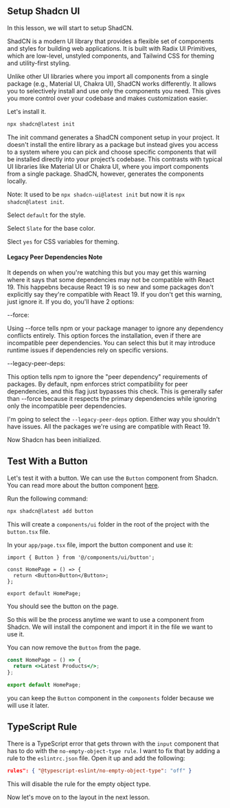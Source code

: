 ## Setup Shadcn UI

In this lesson, we will start to setup ShadCN.

ShadCN is a modern UI library that provides a flexible set of components and styles for building web applications. It is built with Radix UI Primitives, which are low-level, unstyled components, and Tailwind CSS for theming and utility-first styling.

Unlike other UI libraries where you import all components from a single package (e.g., Material UI, Chakra UI), ShadCN works differently. It allows you to selectively install and use only the components you need. This gives you more control over your codebase and makes customization easier.

Let's install it.

```bash
npx shadcn@latest init
```

The init command generates a ShadCN component setup in your project. It doesn't install the entire library as a package but instead gives you access to a system where you can pick and choose specific components that will be installed directly into your project’s codebase. This contrasts with typical UI libraries like Material UI or Chakra UI, where you import components from a single package. ShadCN, however, generates the components locally.

Note: It used to be `npx shadcn-ui@latest init` but now it is `npx shadcn@latest init`.

Select `default` for the style.

Select `Slate` for the base color.

Slect `yes` for CSS variables for theming.

#### Legacy Peer Dependencies Note

It depends on when you're watching this but you may get this warning where it says that some dependencies may not be compatible with React 19. This happebns because React 19 is so new and some packages don't explicitly say they're compatible with React 19. If you don't get this warning, just ignore it. If you do, you'll have 2 options:

--force:

Using --force tells npm or your package manager to ignore any dependency conflicts entirely. This option forces the installation, even if there are incompatible peer dependencies. You can select this but it may introduce runtime issues if dependencies rely on specific versions.

--legacy-peer-deps:

This option tells npm to ignore the "peer dependency" requirements of packages. By default, npm enforces strict compatibility for peer dependencies, and this flag just bypasses this check. This is generally safer than --force because it respects the primary dependencies while ignoring only the incompatible peer dependencies. 

I'm going to select the `--legacy-peer-deps` option. Either way you shouldn't have issues. All the packages we're using are compatible with React 19.

Now Shadcn has been initialized.

## Test With a Button

Let's test it with a button. We can use the `Button` component from Shadcn. You can read more about the button component [here](https://ui.shadcn.com/docs/components/button).

Run the following command:

```bash
npx shadcn@latest add button
```

This will create a `components/ui` folder in the root of the project with the `button.tsx` file.

In your `app/page.tsx` file, import the button component and use it:

```tsx
import { Button } from '@/components/ui/button';

const HomePage = () => {
  return <Button>Button</Button>;
};

export default HomePage;
```

You should see the button on the page.

So this will be the process anytime we want to use a component from Shadcn. We will install the component and import it in the file we want to use it.

You can now remove the `Button` from the page.

```jsx
const HomePage = () => {
  return <>Latest Products</>;
};

export default HomePage;
```

you can keep the `Button` component in the `components` folder because we will use it later.

## TypeScript Rule

There is a TypeScript error that gets thrown with the `input` component that has to do with the `no-empty-object-type rule`. I want to fix that by adding a rule to the `eslintrc.json` file. Open it up and add the following:

```json
rules": { "@typescript-eslint/no-empty-object-type": "off" }
```

This will disable the rule for the empty object type.

Now let's move on to the layout in the next lesson.
